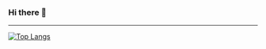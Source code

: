 ### Hi there 👋
-----------

<!--
**checkioname/checkioname** is a ✨ _special_ ✨ repository because its `README.md` (this file) appears on your GitHub profile.

Here are some ideas to get you started:
-->
[![Top Langs](https://github-readme-stats.vercel.app/api/top-langs/?username=checkioname&theme=nord)](https://github.com/checkioname/github-readme-stats) 

<br>
<!-- <div style="display: inline_block justify-content: space-between padding:5px">
  <img src="https://cdn.jsdelivr.net/gh/devicons/devicon/icons/linux/linux-original.svg" height=50 width=50 align="center"/>  
  <img src="https://cdn.jsdelivr.net/gh/devicons/devicon/icons/pytorch/pytorch-original.svg" height=50 width=50 align="center"/>
  <img src="https://cdn.jsdelivr.net/gh/devicons/devicon/icons/apache/apache-original.svg" height=50 width=50 align="center"/>
  <img src="https://cdn.jsdelivr.net/gh/devicons/devicon@latest/icons/docker/docker-plain-wordmark.svg" height=50 width=50 align="center" />
  <img src="https://cdn.jsdelivr.net/gh/devicons/devicon@latest/icons/java/java-original.svg" height=60 width=60 align="center" />
</div>
 -->
